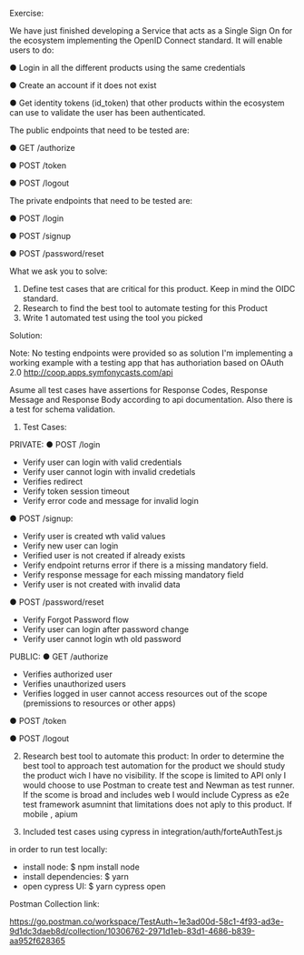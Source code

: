 
Exercise: 

We have just finished developing a Service that acts as a Single Sign On for the ecosystem implementing the OpenID Connect standard. It will enable users to do: 

● Login in all the different products using the same credentials 

● Create an account if it does not exist 

● Get identity tokens (id_token) that other products within the ecosystem can use to validate the user has been authenticated. 


The public endpoints that need to be tested are: 

● GET /authorize 

● POST /token 

● POST /logout 

The private endpoints that need to be tested are: 

● POST /login 

● POST /signup 

● POST /password/reset 

What we ask you to solve: 
1. Define test cases that are critical for this product. Keep in mind the OIDC standard. 
2. Research to find the best tool to automate testing for this Product 
3. Write 1 automated test using the tool you picked


Solution: 

Note: No testing endpoints were provided so as solution I'm implementing a working  example with a testing app that has authoriation based on OAuth 2.0
http://coop.apps.symfonycasts.com/api


Asume all test cases have assertions for Response Codes, Response Message and Response Body according to api documentation. Also there is a test for schema validation.

1. Test Cases: 

PRIVATE:
● POST /login 
- Verify user can login with valid credentials
- Verify user cannot login with invalid credetials
- Verifies redirect
- Verify token session timeout 
- Verify error code and message for invalid login


● POST /signup:
- Verify user is created wth valid values
- Verify new user can login
- Verified user is not created if already exists
- Verify endpoint returns error if there is a  missing mandatory field.
- Verify response message for each missing mandatory field
- Verify user is not created with invalid data


● POST /password/reset 
- Verify Forgot Password flow
- Verify user can login after password change
- Verify user cannot login wth old password




PUBLIC:
● GET /authorize 
- Verifies authorized user
- Verifies unauthorized users
- Verifies logged in user cannot access resources out of the scope (premissions to resources or other apps)


● POST /token 

● POST /logout 


2. Research best tool to automate this product:
In order to determine the best tool to approach test automation for the product we should study the product wich I have no visibility.
If the scope is limited to API only I would choose to use Postman to create test and Newman as test runner. 
If the scome is broad and includes web I would include Cypress as e2e test framework asumnint that limitations does not aply to this product. 
If mobile , apium

3. Included test cases using cypress in integration/auth/forteAuthTest.js

in order to run test locally: 

- install node: 
$ npm install node
- install dependencies: 
$ yarn
- open cypress UI: 
$ yarn cypress open


Postman Collection link:

https://go.postman.co/workspace/TestAuth~1e3ad00d-58c1-4f93-ad3e-9d1dc3daeb8d/collection/10306762-2971d1eb-83d1-4686-b839-aa952f628365

